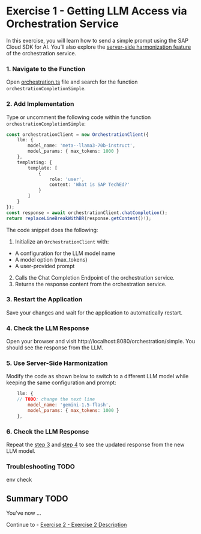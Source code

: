 # Exercise 1 - Getting LLM Access via Orchestration Service

In this exercise, you will learn how to send a simple prompt using the SAP Cloud SDK for AI. 
You’ll also explore the [server-side harmonization feature](https://help.sap.com/docs/sap-ai-core/sap-ai-core-service-guide/harmonized-api?locale=en-US) of the orchestration service.

### 1. Navigate to the Function
Open [orchestration.ts](../app/src/orchestration.ts) file and search for the function `orchestrationCompletionSimple`.

### 2. Add Implementation
Type or uncomment the following code within the function `orchestrationCompletionSimple`:
```typescript
const orchestrationClient = new OrchestrationClient({
    llm: {
        model_name: 'meta--llama3-70b-instruct',
        model_params: { max_tokens: 1000 }
    },
    templating: {
        template: [
            {
                role: 'user',
                content: 'What is SAP TechEd?'
            }
        ]
    }
});
const response = await orchestrationClient.chatCompletion();
return replaceLineBreakWithBR(response.getContent()!);
```
The code snippet does the following:
1. Initialize an `OrchestrationClient` with:
  - A configuration for the LLM model name
  - A model option (max_tokens)
  - A user-provided prompt
2. Calls the Chat Completion Endpoint of the orchestration service.
3. Returns the response content from the orchestration service.

### 3. Restart the Application
Save your changes and wait for the application to automatically restart.

### 4. Check the LLM Response
Open your browser and visit http://localhost:8080/orchestration/simple. You should see the response from the LLM.

### 5. Use Server-Side Harmonization
Modify the code as shown below to switch to a different LLM model while keeping the same configuration and prompt:
```javascript
    llm: {
    // TODO: change the next line
        model_name: 'gemini-1.5-flash',
        model_params: { max_tokens: 1000 }
    },
```

### 6. Check the LLM Response
Repeat the [step 3](#3-restart-the-application) and [step 4](#4-check-the-llm-response) to see the updated response from the new LLM model.


### Troubleshooting TODO
env check

## Summary TODO

You've now ...

Continue to - [Exercise 2 - Exercise 2 Description](../ex2/README.md)


